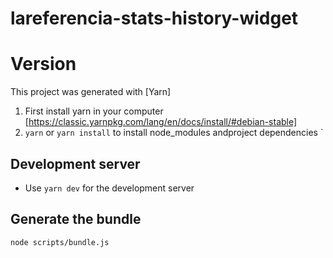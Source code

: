 # lareferencia-stats-history-widget


# Version

This project was generated with [Yarn]

1. First install yarn in your computer [https://classic.yarnpkg.com/lang/en/docs/install/#debian-stable]
2. `yarn` or `yarn install` to install node_modules andproject dependencies
`

## Development server
- Use `yarn dev` for the development server

## Generate the bundle
`node scripts/bundle.js`


